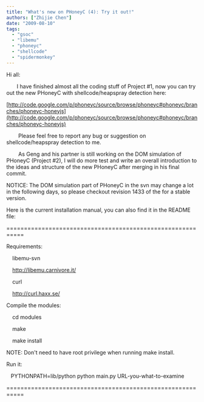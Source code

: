 ```yaml
---
title: "What's new on PHoneyC (4): Try it out!"
authors: ["Zhijie Chen"]
date: "2009-08-10"
tags: 
  - "gsoc"
  - "libemu"
  - "phoneyc"
  - "shellcode"
  - "spidermonkey"
---
```


Hi all:

  

       I have finished almost all the coding stuff of Project #1, now you can try out the new PHoneyC with shellcode/heapspray detection here:

  

  

[http://code.google.com/p/phoneyc/source/browse/phoneyc#phoneyc/branches/phoneyc-honeyjs](http://code.google.com/p/phoneyc/source/browse/phoneyc#phoneyc/branches/phoneyc-honeyjs)

  

  

        Please feel free to report any bug or suggestion on shellcode/heapspray detection to me.

  
  

  

        As Geng and his partner is still working on the DOM simulation of PHoneyC (Project #2), I will do more test and write an overall introduction to the ideas and structure of the new PHoneyC after merging in his final commit.

  

  

NOTICE: The DOM simulation part of PHoneyC in the svn may change a lot in the following days, so please checkout revision 1433 of the for a stable version.

  

  

Here is the current installation manual, you can also find it in the README file:

  

  

\===========================================================

  

Requirements:

  

  
    libemu-svn

  

    http://libemu.carnivore.it/

  

  
    curl

  

    http://curl.haxx.se/

  

  
  
Compile the modules:

  

  
    cd modules

  

    make

  

    make install

  

  
NOTE: Don't need to have root privilege when running make install.

  

  
  
Run it:

  

  
   PYTHONPATH=lib/python python main.py URL-you-what-to-examine

  

  
\===========================================================
